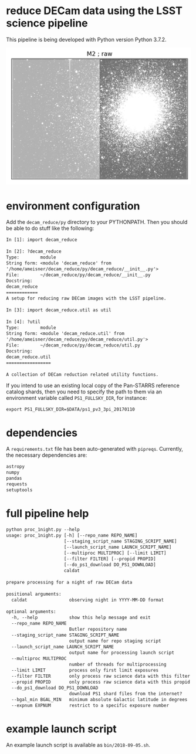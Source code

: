 # reduce DECam data using the LSST science pipeline

This pipeline is being developed with Python version Python 3.7.2.

![detrending example](static/m2_blink_raw_reduced.gif)

# environment configuration

Add the `decam_reduce/py` directory to your PYTHONPATH. Then you should be able to do stuff like the following:

```
In [1]: import decam_reduce

In [2]: ?decam_reduce
Type:        module
String form: <module 'decam_reduce' from '/home/ameisner/decam_reduce/py/decam_reduce/__init__.py'>
File:        ~/decam_reduce/py/decam_reduce/__init__.py
Docstring:  
decam_reduce
============
A setup for reducing raw DECam images with the LSST pipeline.

In [3]: import decam_reduce.util as util

In [4]: ?util
Type:        module
String form: <module 'decam_reduce.util' from '/home/ameisner/decam_reduce/py/decam_reduce/util.py'>
File:        ~/decam_reduce/py/decam_reduce/util.py
Docstring:  
decam_reduce.util
=================

A collection of DECam reduction related utility functions.
```

If you intend to use an existing local copy of the Pan-STARRS reference catalog shards, then you need to specify the path to them via an environment variable called `PS1_FULLSKY_DIR`, for instance:

```
export PS1_FULLSKY_DIR=$DATA/ps1_pv3_3pi_20170110
```

# dependencies

A `requirements.txt` file has been auto-generated with `pipreqs`. Currently, the necessary dependencies are:

```
astropy
numpy
pandas
requests
setuptools
```

# full pipeline help

    python proc_1night.py --help
    usage: proc_1night.py [-h] [--repo_name REPO_NAME]
                          [--staging_script_name STAGING_SCRIPT_NAME]
                          [--launch_script_name LAUNCH_SCRIPT_NAME]
                          [--multiproc MULTIPROC] [--limit LIMIT]
                          [--filter FILTER] [--propid PROPID]
                          [--do_ps1_download DO_PS1_DOWNLOAD]
                          caldat

    prepare processing for a night of raw DECam data

    positional arguments:
      caldat                observing night in YYYY-MM-DD format

    optional arguments:
      -h, --help            show this help message and exit
      --repo_name REPO_NAME
                            Butler repository name
      --staging_script_name STAGING_SCRIPT_NAME
                            output name for repo staging script
      --launch_script_name LAUNCH_SCRIPT_NAME
                            output name for processing launch script
      --multiproc MULTIPROC
                            number of threads for multiprocessing
      --limit LIMIT         process only first limit exposures
      --filter FILTER       only process raw science data with this filter
      --propid PROPID       only process raw science data with this propid
      --do_ps1_download DO_PS1_DOWNLOAD
                            download PS1 shard files from the internet?
      --bgal_min BGAL_MIN   minimum absolute Galactic latitude in degrees
      --expnum EXPNUM       restrict to a specific exposure number

# example launch script

An example launch script is available as `bin/2018-09-05.sh`.
